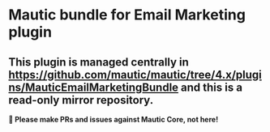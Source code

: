 # Mautic bundle for Email Marketing plugin

## This plugin is managed centrally in https://github.com/mautic/mautic/tree/4.x/plugins/MauticEmailMarketingBundle and this is a read-only mirror repository.

**📣 Please make PRs and issues against Mautic Core, not here!**